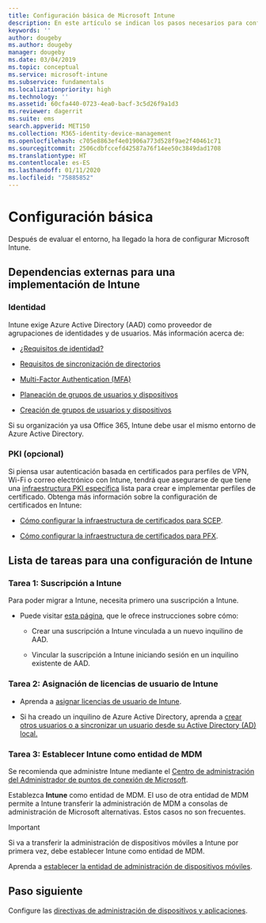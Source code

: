 ```yaml
---
title: Configuración básica de Microsoft Intune
description: En este artículo se indican los pasos necesarios para configurar Microsoft Intune.
keywords: ''
author: dougeby
ms.author: dougeby
manager: dougeby
ms.date: 03/04/2019
ms.topic: conceptual
ms.service: microsoft-intune
ms.subservice: fundamentals
ms.localizationpriority: high
ms.technology: ''
ms.assetid: 60cfa440-0723-4ea0-bacf-3c5d26f9a1d3
ms.reviewer: dagerrit
ms.suite: ems
search.appverid: MET150
ms.collection: M365-identity-device-management
ms.openlocfilehash: c705e8863ef4e01906a773d528f9ae2f40461c71
ms.sourcegitcommit: 2506cdbfccefd42587a76f14ee50c3849dad1708
ms.translationtype: HT
ms.contentlocale: es-ES
ms.lasthandoff: 01/11/2020
ms.locfileid: "75885852"
---
```

# <a name="basic-setup"></a>Configuración básica

Después de evaluar el entorno, ha llegado la hora de configurar Microsoft Intune.

## <a name="external-dependencies-for-an-intune-deployment"></a>Dependencias externas para una implementación de Intune

### <a name="identity"></a>Identidad

Intune exige Azure Active Directory (AAD) como proveedor de agrupaciones de identidades y de usuarios. Más información acerca de:

- [¿Requisitos de identidad?](https://docs.microsoft.com/azure/active-directory/active-directory-hybrid-identity-design-considerations-overview#design-considerations-overview)

- [Requisitos de sincronización de directorios](https://docs.microsoft.com/azure/active-directory/active-directory-hybrid-identity-design-considerations-directory-sync-requirements)

- [Multi-Factor Authentication (MFA)](https://docs.microsoft.com/azure/active-directory/authentication/concept-mfa-howitworks)

- [Planeación de grupos de usuarios y dispositivos](users-add.md)

- [Creación de grupos de usuarios y dispositivos](groups-get-started.md)

Si su organización ya usa Office 365, Intune debe usar el mismo entorno de Azure Active Directory.

### <a name="pki-optional"></a>PKI (opcional)

Si piensa usar autenticación basada en certificados para perfiles de VPN, Wi-Fi o correo electrónico con Intune, tendrá que asegurarse de que tiene una [infraestructura PKI específica](../protect/certificates-configure.md) lista para crear e implementar perfiles de certificado. Obtenga más información sobre la configuración de certificados en Intune:

- [Cómo configurar la infraestructura de certificados para SCEP](/intune/certificates-scep-configure).

- [Cómo configurar la infraestructura de certificados para PFX](/intune/certficates-pfx-configure).


## <a name="task-list-for-an-intune-setup"></a>Lista de tareas para una configuración de Intune

### <a name="task-1-intune-subscription"></a>Tarea 1: Suscripción a Intune

Para poder migrar a Intune, necesita primero una suscripción a Intune.

- Puede visitar [esta página](https://admin.microsoft.com/Signup/Signup.aspx?OfferId=40BE278A-DFD1-470a-9EF7-9F2596EA7FF9&dl=INTUNE_A&ali=1#0), que le ofrece instrucciones sobre cómo:

  - Crear una suscripción a Intune vinculada a un nuevo inquilino de AAD.

  - Vincular la suscripción a Intune iniciando sesión en un inquilino existente de AAD.

### <a name="task-2-assign-intune-user-licenses"></a>Tarea 2: Asignación de licencias de usuario de Intune

- Aprenda a [asignar licencias de usuario de Intune](licenses-assign.md).

- Si ha creado un inquilino de Azure Active Directory, aprenda a [crear otros usuarios o a sincronizar un usuario desde su Active Directory (AD) local.](https://docs.microsoft.com/azure/active-directory/connect/active-directory-aadconnect)

### <a name="task-3-set-your-mdm-authority-to-intune"></a>Tarea 3: Establecer Intune como entidad de MDM

Se recomienda que administre Intune mediante el [Centro de administración del Administrador de puntos de conexión de Microsoft](https://go.microsoft.com/fwlink/?linkid=2109431).

Establezca **Intune** como entidad de MDM. El uso de otra entidad de MDM permite a Intune transferir la administración de MDM a consolas de administración de Microsoft alternativas. Estos casos no son frecuentes.

> [!IMPORTANT]
> Si va a transferir la administración de dispositivos móviles a Intune por primera vez, debe establecer Intune como entidad de MDM.

Aprenda a [establecer la entidad de administración de dispositivos móviles](mdm-authority-set.md).

## <a name="next-step"></a>Paso siguiente

Configure las [directivas de administración de dispositivos y aplicaciones](../migration-guide-configure-policies.md).
